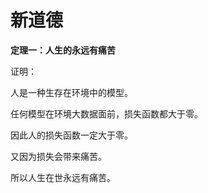 # 新道德

**定理一：人生的永远有痛苦**

证明：

人是一种生存在环境中的模型。

任何模型在环境大数据面前，损失函数都大于零。

因此人的损失函数一定大于零。

又因为损失会带来痛苦。

所以人生在世永远有痛苦。


